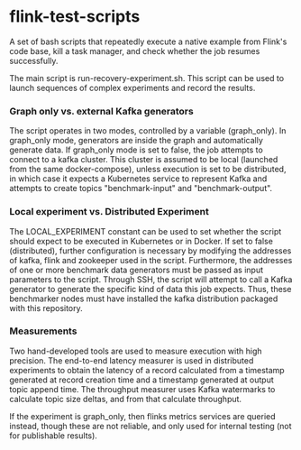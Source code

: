 # flink-test-scripts

A set of bash scripts that repeatedly execute a native example from Flink's code base, kill a task manager, and check whether the job resumes successfully.

The main script is run-recovery-experiment.sh. This script can be used to launch sequences of complex experiments and record the results.

### Graph only vs. external Kafka generators

The script operates in two modes, controlled by a variable (graph_only). In graph_only mode, generators are inside the graph and automatically generate data.
If graph_only mode is set to false, the job attempts to connect to a kafka cluster. This cluster is assumed to be local (launched from the same docker-compose),
unless execution is set to be distributed, in which case it expects a Kubernetes service to represent Kafka and attempts to create topics "benchmark-input" and "benchmark-output".

### Local experiment vs. Distributed Experiment

The LOCAL_EXPERIMENT constant can be used to set whether the script should expect to be executed in Kubernetes or in Docker.
If set to false (distributed), further configuration is necessary by modifying the addresses of kafka, flink and zookeeper used in the script.
Furthermore, the addresses of one or more benchmark data generators must be passed as input parameters to the script. Through SSH, the script will attempt to call a Kafka generator to generate
the specific kind of data this job expects. Thus, these benchmarker nodes must have installed the kafka distribution packaged with this repository.

### Measurements

Two hand-developed tools are used to measure execution with high precision.
The end-to-end latency measurer is used in distributed experiments to obtain the latency of a record calculated from a timestamp generated at record creation time and a timestamp generated at output topic append time.
The throughput measurer uses Kafka watermarks to calculate topic size deltas, and from that calculate throughput.

If the experiment is graph_only, then flinks metrics services are queried instead, though these are not reliable, and only used for internal testing (not for publishable results).
